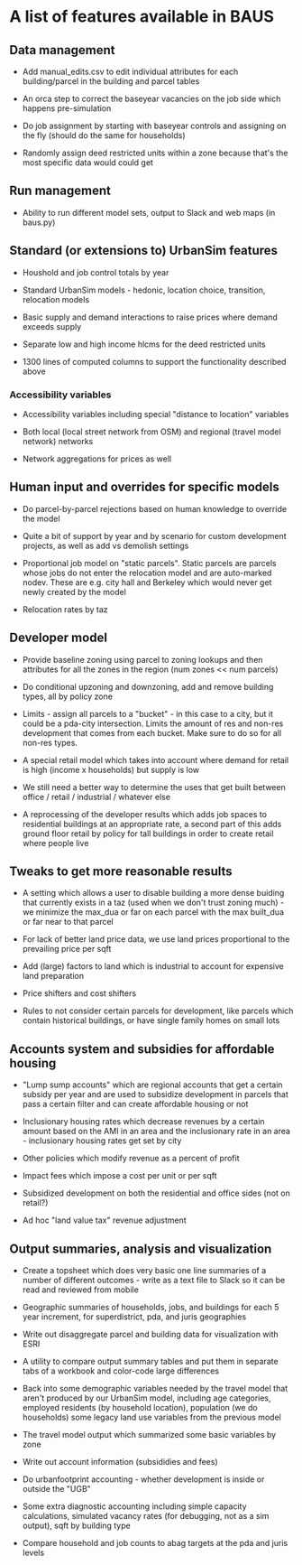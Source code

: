 # A list of features available in BAUS

## Data management

* Add manual_edits.csv to edit individual attributes for each building/parcel in the building and parcel tables

* An orca step to correct the baseyear vacancies on the job side which happens pre-simulation

* Do job assignment by starting with baseyear controls and assigning on the fly (should do the same for households)

* Randomly assign deed restricted units within a zone because that's the most specific data would could get

## Run management

* Ability to run different model sets, output to Slack and web maps (in baus.py)

## Standard (or extensions to) UrbanSim features

* Houshold and job control totals by year

* Standard UrbanSim models - hedonic, location choice, transition, relocation models

* Basic supply and demand interactions to raise prices where demand exceeds supply

* Separate low and high income hlcms for the deed restricted units

* 1300 lines of computed columns to support the functionality described above

### Accessibility variables

* Accessibility variables including special "distance to location" variables

* Both local (local street network from OSM) and regional (travel model network) networks

* Network aggregations for prices as well

## Human input and overrides for specific models

* Do parcel-by-parcel rejections based on human knowledge to override the model

* Quite a bit of support by year and by scenario for custom development projects, as well as add vs demolish settings

* Proportional job model on "static parcels".  Static parcels are parcels whose jobs do not enter the relocation model and are auto-marked nodev.  These are e.g. city hall and Berkeley which would never get newly created by the model

* Relocation rates by taz

## Developer model

* Provide baseline zoning using parcel to zoning lookups and then attributes for all the zones in the region (num zones << num parcels)

* Do conditional upzoning and downzoning, add and remove building types, all by policy zone

* Limits - assign all parcels to a "bucket" - in this case to a city, but it could be a pda-city intersection.  Limits the amount of res and non-res development that comes from each bucket.  Make sure to do so for all non-res types.

* A special retail model which takes into account where demand for retail is high (income x households) but supply is low

* We still need a better way to determine the uses that get built between office / retail / industrial / whatever else

* A reprocessing of the developer results which adds job spaces to residential buildings at an appropriate rate, a second part of this adds ground floor retail by policy for tall buildings in order to create retail where people live

## Tweaks to get more reasonable results

* A setting which allows a user to disable building a more dense buiding that currently exists in a taz (used when we don't trust zoning much) - we minimize the max_dua or far on each parcel with the max built_dua or far near to that parcel

* For lack of better land price data, we use land prices proportional to the prevailing price per sqft

* Add (large) factors to land which is industrial to account for expensive land preparation

* Price shifters and cost shifters

* Rules to not consider certain parcels for development, like parcels which contain historical buildings, or have single family homes on small lots

## Accounts system and subsidies for affordable housing

* "Lump sump accounts" which are regional accounts that get a certain subsidy per year and are used to subsidize development in parcels that pass a certain filter and can create affordable housing or not

* Inclusionary housing rates which decrease revenues by a certain amount based on the AMI in an area and the inclusionary rate in an area - inclusionary housing rates get set by city

* Other policies which modify revenue as a percent of profit

* Impact fees which impose a cost per unit or per sqft

* Subsidized development on both the residential and office sides (not on retail?)

* Ad hoc "land value tax" revenue adjustment

## Output summaries, analysis and visualization

* Create a topsheet which does very basic one line summaries of a number of different outcomes - write as a text file to Slack so it can be read and reviewed from mobile

* Geographic summaries of households, jobs, and buildings for each 5 year increment, for superdistrict, pda, and juris geographies

* Write out disaggregate parcel and building data for visualization with ESRI

* A utility to compare output summary tables and put them in separate tabs of a workbook and color-code large differences

* Back into some demographic variables needed by the travel model that aren't produced by our UrbanSim model, including age categories, employed residents (by household location), population (we do households) some legacy land use variables from the previous model

* The travel model output which summarized some basic variables by zone

* Write out account information (subsididies and fees)

* Do urbanfootprint accounting - whether development is inside or outside the "UGB"

* Some extra diagnostic accounting including simple capacity calculations, simulated vacancy rates (for debugging, not as a sim output), sqft by building type

* Compare household and job counts to abag targets at the pda and juris levels

